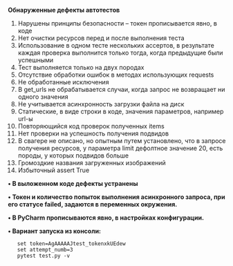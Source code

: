 **Обнаруженные дефекты автотестов**

1.  Нарушены принципы безопасности – токен прописывается явно, в коде
2.  Нет очистки ресурсов перед и после выполнения теста
3.  Использование в одном тесте нескольких ассертов, в результате каждая проверка выполнится только тогда, когда предыдущие были успешными
4.  Тест выполняется только на двух породах  
5.  Отсутствие обработки ошибок в методах использующих requests
6.  Не обработанные исключения
7.  В get_urls не обрабатывается случаи, когда запрос не возвращает ни одного значения
8.  Не учитывается асинхронность загрузки файла на диск
9.  Статические, в виде строки в коде, значения параметров, например url-ы
10.  Повторяющийся код проверок полученных items 
11. Нет проверки на успешность получения подвидов
12. В свагере не описано, но опытным путем установлено, что  в запросе получения ресурсов,  у параметра limit дефолтное  значение  20, есть породы, у которых подвидов больше  
13. Громоздкие названия загруженных изображений 
14. Избыточный assert True


**•	В выложенном коде дефекты устранены**

**•	Токен и количество попыток выполнения  асинхронного запроса, при его статусе failed, задаются в переменных окружения.**
      
**•	В PyCharm прописываются явно, в настройках конфигурации.**
      
**•	Вариант запуска из консоли:**

       set token=AgAAAAAJtest_tokenxkUEdew
       set attempt_numb=3
       pytest test.py -v         
